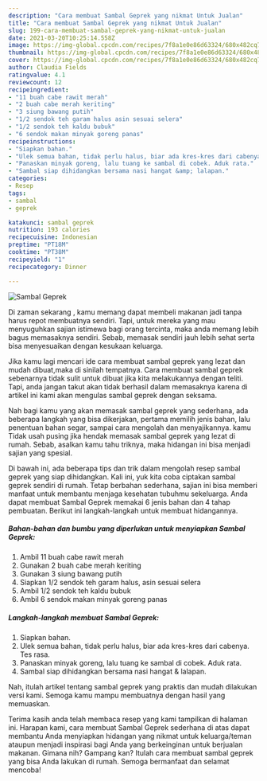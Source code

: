 ```yaml
---
description: "Cara membuat Sambal Geprek yang nikmat Untuk Jualan"
title: "Cara membuat Sambal Geprek yang nikmat Untuk Jualan"
slug: 199-cara-membuat-sambal-geprek-yang-nikmat-untuk-jualan
date: 2021-03-20T10:25:14.558Z
image: https://img-global.cpcdn.com/recipes/7f8a1e0e86d63324/680x482cq70/sambal-geprek-foto-resep-utama.jpg
thumbnail: https://img-global.cpcdn.com/recipes/7f8a1e0e86d63324/680x482cq70/sambal-geprek-foto-resep-utama.jpg
cover: https://img-global.cpcdn.com/recipes/7f8a1e0e86d63324/680x482cq70/sambal-geprek-foto-resep-utama.jpg
author: Claudia Fields
ratingvalue: 4.1
reviewcount: 12
recipeingredient:
- "11 buah cabe rawit merah"
- "2 buah cabe merah keriting"
- "3 siung bawang putih"
- "1/2 sendok teh garam halus asin sesuai selera"
- "1/2 sendok teh kaldu bubuk"
- "6 sendok makan minyak goreng panas"
recipeinstructions:
- "Siapkan bahan."
- "Ulek semua bahan, tidak perlu halus, biar ada kres-kres dari cabenya. Tes rasa."
- "Panaskan minyak goreng, lalu tuang ke sambal di cobek. Aduk rata."
- "Sambal siap dihidangkan bersama nasi hangat &amp; lalapan."
categories:
- Resep
tags:
- sambal
- geprek

katakunci: sambal geprek 
nutrition: 193 calories
recipecuisine: Indonesian
preptime: "PT18M"
cooktime: "PT38M"
recipeyield: "1"
recipecategory: Dinner

---
```



![Sambal Geprek](https://img-global.cpcdn.com/recipes/7f8a1e0e86d63324/680x482cq70/sambal-geprek-foto-resep-utama.jpg)

Di zaman  sekarang , kamu memang dapat membeli makanan jadi tanpa harus repot membuatnya sendiri. Tapi, untuk mereka yang mau menyuguhkan sajian istimewa bagi orang tercinta, maka anda memang lebih bagus memasaknya sendiri. Sebab, memasak sendiri jauh lebih sehat serta bisa menyesuaikan dengan kesukaan keluarga.

Jika kamu lagi mencari ide cara membuat sambal geprek yang lezat dan mudah dibuat,maka di sinilah tempatnya. Cara membuat sambal geprek  sebenarnya tidak sulit untuk dibuat jika kita melakukannya dengan teliti. Tapi, anda jangan takut akan tidak berhasil dalam memasaknya 
karena di artikel ini kami akan mengulas sambal geprek dengan seksama.  



Nah bagi kamu yang akan memasak sambal geprek yang sederhana, ada beberapa langkah yang bisa dikerjakan, pertama memilih jenis bahan, lalu penentuan bahan segar, sampai cara mengolah dan menyajikannya. kamu Tidak usah pusing jika hendak memasak sambal geprek yang lezat di rumah. Sebab, asalkan kamu  tahu triknya, maka hidangan ini bisa menjadi sajian yang spesial.

Di bawah ini, ada beberapa tips dan trik dalam mengolah resep sambal geprek yang siap dihidangkan. Kali ini, yuk kita coba ciptakan sambal geprek sendiri di rumah. Tetap berbahan sederhana, sajian ini bisa memberi manfaat untuk membantu menjaga kesehatan tubuhmu sekeluarga. Anda dapat membuat Sambal Geprek memakai 6 jenis bahan dan 4 tahap pembuatan. Berikut ini langkah-langkah untuk membuat hidangannya.

<!--inarticleads1-->

##### Bahan-bahan dan bumbu yang diperlukan untuk menyiapkan Sambal Geprek:

1. Ambil 11 buah cabe rawit merah
1. Gunakan 2 buah cabe merah keriting
1. Gunakan 3 siung bawang putih
1. Siapkan 1/2 sendok teh garam halus, asin sesuai selera
1. Ambil 1/2 sendok teh kaldu bubuk
1. Ambil 6 sendok makan minyak goreng panas




<!--inarticleads2-->

##### Langkah-langkah membuat Sambal Geprek:

1. Siapkan bahan.
1. Ulek semua bahan, tidak perlu halus, biar ada kres-kres dari cabenya. Tes rasa.
1. Panaskan minyak goreng, lalu tuang ke sambal di cobek. Aduk rata.
1. Sambal siap dihidangkan bersama nasi hangat &amp; lalapan.




Nah, itulah artikel tentang  sambal geprek  yang praktis dan mudah dilakukan versi kami. Semoga kamu mampu membuatnya dengan hasil yang memuaskan. 

Terima kasih anda telah membaca resep yang kami tampilkan di halaman ini. Harapan kami, cara membuat  Sambal Geprek sederhana di atas dapat membantu Anda menyiapkan hidangan yang nikmat untuk keluarga/teman ataupun menjadi inspirasi bagi Anda yang berkeinginan untuk berjualan makanan. Gimana nih? Gampang kan? Itulah cara membuat sambal geprek yang bisa Anda lakukan di rumah. Semoga bermanfaat dan selamat mencoba!

